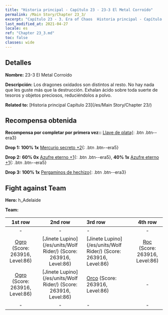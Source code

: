 ```yaml
---
title: "Historia principal - Capítulo 23 - 23-3 El Metal Corroído"
permalink: /Main Story/Chapter 23_3/
excerpt: "Capítulo 23 - 3. Era of Chaos  Historia principal - Capítulo 23_3. 23-3 El Metal Corroído"
last_modified_at: 2021-04-27
locale: es
ref: "Chapter 23_3.md"
toc: false
classes: wide
---
```


## Detalles

 **Nombre:** 23-3 El Metal Corroído

 **Descripción:** Los dragones oxidados son distintos al resto. No hay nada que les guste más que la destrucción. Exhalan ácido sobre toda suerte de tesoros y objetos preciosos, reduciéndolos a polvo.

 **Related to:** [Historia principal Capítulo 23](/es/Main Story/Chapter 23/)

## Recompensa obtenida

 **Recompensa por completar por primera vez::** [Llave de plata](/ItemsES/con_693/){: .btn .btn--era3}

 **Drop 1:** **100% 1x** [Mercurio secreto +2](/ItemsES/mat_77/){: .btn .btn--era5}

 **Drop 2:** **60% 0x** [Azufre eterno +1](/ItemsES/mat_71/){: .btn .btn--era5}, **40% 1x** [Azufre eterno +1](/ItemsES/mat_71/){: .btn .btn--era5}

 **Drop 3:** **100% 1x** [Pergaminos de hechizo](/ItemsES/con_694/){: .btn .btn--era3}


## Fight against Team
 **Hero:** h_Adelaide

 **Team:**


  | 1st row | 2nd row | 3rd row | 4th row |
  |:----:|:----:|:----|:----:|
  | - | - | - | - |
  | [Ogro](/es/units/Ogre/) (Score: 263916, Level:86)  | [Jinete Lupino](/es/units/Wolf Rider/) (Score: 263916, Level:86)  | [Jinete Lupino](/es/units/Wolf Rider/) (Score: 263916, Level:86)  | [Roc](/es/units/Roc/) (Score: 263916, Level:86)  |
  | [Ogro](/es/units/Ogre/) (Score: 263916, Level:86)  | [Jinete Lupino](/es/units/Wolf Rider/) (Score: 263916, Level:86)  | [Orco](/es/units/Orc/) (Score: 263916, Level:86)  | - |
  | - | - | - | - |


